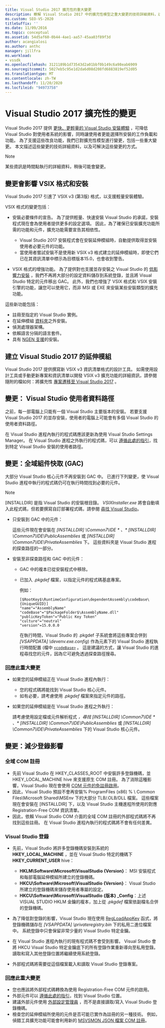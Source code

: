 ```yaml
---
title: Visual Studio 2017 擴充性的重大變更
description: 瞭解 Visual Studio 2017 中的擴充性模型之重大變更的技術詳細資料，以及您可以如何解決這些問題。
ms.custom: SEO-VS-2020
titleSuffix: ''
ms.date: 11/09/2016
ms.topic: conceptual
ms.assetid: 54d5af60-0b44-4ae1-aa57-45aa03f89f3d
author: acangialosi
ms.author: anthc
manager: jillfra
ms.workload:
- vssdk
ms.openlocfilehash: 3121189b1d73543d2a01bbf0b149c6a98eab6909
ms.sourcegitcommit: 5027eb5c95e1d2da6d08d208fd6883819ef52d05
ms.translationtype: MT
ms.contentlocale: zh-TW
ms.lasthandoff: 11/20/2020
ms.locfileid: "94973758"
---
```

# <a name="changes-in-visual-studio-2017-extensibility"></a>Visual Studio 2017 擴充性的變更

Visual Studio 2017 提供 [更快、更輕量的 Visual Studio 安裝體驗](https://devblogs.microsoft.com/visualstudio/faster-leaner-visual-studio-installer) ，可降低 Visual Studio 對使用者系統的影響，同時讓使用者更能選擇所安裝的工作負載和功能。 為了支援這些改良功能，我們已對擴充性模型進行變更，包括一些重大變更。 本文描述這些變更的技術詳細資料，以及可解決這些變更的方式。

> [!NOTE]
> 某些資訊是時間點執行的詳細資料，稍後可能會變更。

## <a name="changes-affecting-vsix-format-and-installation"></a>變更會影響 VSIX 格式和安裝

Visual Studio 2017 引進了 VSIX v3 (第3版) 格式，以支援輕量安裝體驗。

VSIX 格式的變更包括：

* 安裝必要條件的宣告。 為了提供輕量、快速安裝 Visual Studio 的承諾，安裝程式現在會為使用者提供更多的設定選項。 因此，為了確保已安裝擴充功能所需的功能和元件，擴充功能需要宣告其相依性。

  * Visual Studio 2017 安裝程式會在安裝延伸模組時，自動提供取得並安裝使用者必要元件的功能。
  * 當使用者嘗試安裝不是使用新 VSIX v3 格式建立的延伸模組時，即使它們已在其資訊清單中標示為目標版本15.0，也會收到警告。

* VSIX 格式的增強功能。 為了提供對也支援並存安裝之 Visual Studio 的 [低影響力安裝](https://devblogs.microsoft.com/visualstudio/anatomy-of-a-low-impact-visual-studio-install) ，我們不再將大部分的設定資料儲存到系統登錄，並且將 Visual Studio 特定的元件移出 GAC。 此外，我們也增強了 VSIX 格式和 VSIX 安裝引擎的功能，讓您可以使用它，而非 MSI 或 EXE 來安裝某些安裝類型的擴充功能。

這些新功能包括：

* 註冊至指定的 Visual Studio 實例。
* 在延伸模組 [資料夾](set-install-root.md)之外安裝。
* 偵測處理器架構。
* 依賴語言分隔的語言套件。
* 具有 [NGEN 支援](ngen-support.md)的安裝。

## <a name="build-an-extension-for-visual-studio-2017"></a>建立 Visual Studio 2017 的延伸模組

Visual Studio 2017 提供撰寫新 VSIX v3 資訊清單格式的設計工具。 如需使用設計工具或手動更新專案和資訊清單以開發 VSIX v3 擴充功能的詳細資訊，請參閱隨附的檔如何：將擴充性 [專案遷移至 Visual Studio 2017](how-to-migrate-extensibility-projects-to-visual-studio-2017.md) 。

## <a name="change-visual-studio-user-data-path"></a>變更： Visual Studio 使用者資料路徑

之前，每一部電腦上只能有一個 Visual Studio 主要版本的安裝。 若要支援 Visual Studio 2017 的並存安裝，使用者的電腦上可能會有多個 Visual Studio 的使用者資料路徑。

在 Visual Studio 進程內執行的程式碼應該更新為使用 Visual Studio Settings Manager。 在 Visual Studio 進程之外執行的程式碼，可以 [遵循此處的指引](locating-visual-studio.md)，找到特定 Visual Studio 安裝的使用者路徑。

## <a name="change-global-assembly-cache-gac"></a>變更：全域組件快取 (GAC) 

大部分 Visual Studio 核心元件不再安裝到 GAC 中。 已進行下列變更，使 Visual Studio 進程中執行的程式碼仍可在執行時間找到必要的元件。

> [!NOTE]
> [INSTALLDIR] 是指 Visual Studio 的安裝根目錄。 *VSIXInstaller.exe* 將會自動填入此程式碼，但若要撰寫自訂部署程式碼，請參閱 [尋找 Visual Studio](locating-visual-studio.md)。

* 只安裝到 GAC 中的元件：

  這些元件現在會安裝在 <em>[INSTALLDIR] \Common7\IDE \* 、* [INSTALLDIR] \Common7\IDE\PublicAssemblies</em> 或 *[INSTALLDIR] \Common7\IDE\PrivateAssemblies* 下。 這些資料夾是 Visual Studio 進程的探查路徑的一部分。

* 安裝至非探查路徑和 GAC 中的元件：

  * GAC 中的複本已從安裝程式中移除。
  * 已加入 *.pkgdef* 檔案，以指定元件的程式碼基底專案。

    例如：

    ```
    [$RootKey$\RuntimeConfiguration\dependentAssembly\codeBase\{UniqueGUID}]
    "name"="AssemblyName" "codeBase"="$PackageFolder$\AssemblyName.dll"
    "publicKeyToken"="Public Key Token"
    "culture"="neutral"
    "version"=15.0.0.0
    ```

    在執行時間，Visual Studio 的 .pkgdef 子系統會將這些專案合併到 *[VSAPPDATA] \devenv.exe.config*) 作為元素下的 Visual Studio 進程執行時間配置 (檔中 [`<codeBase>`](/dotnet/framework/configure-apps/file-schema/runtime/codebase-element) 。 這是建議的方式，讓 Visual Studio 的進程尋找您的元件，因為它可避免透過探查路徑搜尋。

### <a name="reacting-to-this-breaking-change"></a>回應此重大變更

* 如果您的延伸模組正在 Visual Studio 進程內執行：

  * 您的程式碼將能找到 Visual Studio 核心元件。
  * 如有必要，請考慮使用 *.pkgdef* 檔案來指定元件的路徑。

* 如果您的延伸模組是在 Visual Studio 進程之外執行：

  請考慮使用設定檔或元件解析程式 <em>，尋找 [INSTALLDIR] \Common7\IDE \* 、* [INSTALLDIR] \Common7\IDE\PublicAssemblies</em> 或 *[INSTALLDIR] \Common7\IDE\PrivateAssemblies* 下的 Visual Studio 核心元件。

## <a name="change-reduce-registry-impact"></a>變更：減少登錄影響

### <a name="global-com-registration"></a>全域 COM 註冊

* 先前 Visual Studio 在 HKEY_CLASSES_ROOT 中安裝許多登錄機碼，並 HKEY_LOCAL_MACHINE hive 來支援原生 COM 註冊。 為了消除這種影響，Visual Studio 現在會使用 [COM 元件的免註冊啟用](/previous-versions/dotnet/articles/ms973913(v=msdn.10))。
* 因此，Visual Studio 預設不會再安裝% ProgramFiles (x86) % \ Common Files\Microsoft Shared\MSEnv 下的大部分 TLB/.OLB/DLL 檔案。 這些檔案現在會安裝在 [INSTALLDIR] 下，以及 Visual Studio 主機進程所使用的對應 Registration-Free COM 資訊清單。
* 因此，依賴 Visual Studio COM 介面的全域 COM 註冊的外部程式碼將不再找到這些註冊。 在 Visual Studio 進程內執行的程式碼將不會有任何差異。

### <a name="visual-studio-registry"></a>Visual Studio 登錄

* 先前，Visual Studio 將許多登錄機碼安裝到系統的 **HKEY_LOCAL_MACHINE** ，並在 Visual Studio 特定的機碼下 **HKEY_CURRENT_USER** hive：

  * **HKLM\Software\Microsoft\VisualStudio \{Version}**： MSI 安裝程式和每部電腦延伸模組所建立的登錄機碼。
  * **HKCU\Software\Microsoft\VisualStudio \{Version}**： Visual Studio 所建立的登錄機碼來儲存使用者專屬的設定。
  * **HKCU\Software\Microsoft\VisualStudio \{版本} _Config**：上述 VISUAL STUDIO HKLM 金鑰的複本，加上從 *.pkgdef* 檔案依副檔名合併的登錄機碼。

* 為了降低對登錄的影響，Visual Studio 現在使用 [RegLoadAppKey](/windows/desktop/api/winreg/nf-winreg-regloadappkeya) 函式，將登錄機碼儲存在 *[VSAPPDATA] \privateregistry.bin* 下的私用二進位檔案中。 系統登錄中只會保留非常少量的 Visual Studio 特定金鑰。
* 在 Visual Studio 進程內執行的現有程式碼不會受到影響。 Visual Studio 會將 HKCU Visual Studio 特定金鑰底下的所有登錄作業重新導向至私用登錄。 讀取和寫入其他登錄位置將繼續使用系統登錄。
* 外部程式碼將需要從這個檔案載入和讀取 Visual Studio 登錄專案。

### <a name="react-to-this-breaking-change"></a>回應此重大變更

* 您也應該將外部程式碼轉換為使用 Registration-Free COM 元件的啟用。
* 外部元件可以 [遵循此處的指引](https://devblogs.microsoft.com/setup/changes-to-visual-studio-15-setup)，找到 Visual Studio 位置。
* 建議外部元件使用 [外部設定管理員](/dotnet/api/microsoft.visualstudio.settings.externalsettingsmanager) ，而不是直接讀取/寫入 Visual Studio 登錄機碼。
* 檢查您的延伸模組所使用的元件是否可能已實作為註冊的另一種技術。 例如，偵錯工具擴充功能可能會利用新的 [MSVSMON JSON 檔案 COM 註冊](migrate-debugger-COM-registration.md)。
